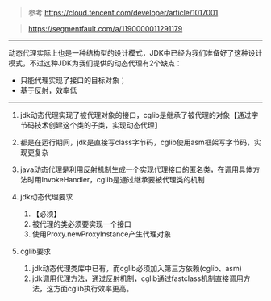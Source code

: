 > 参考 https://cloud.tencent.com/developer/article/1017001

> https://segmentfault.com/a/1190000011291179
----

动态代理实际上也是一种结构型的设计模式，JDK中已经为我们准备好了这种设计模式，不过这种JDK为我们提供的动态代理有2个缺点：

* 只能代理实现了接口的目标对象；
* 基于反射，效率低

----
1. jdk动态代理实现了被代理对象的接口，cglib是继承了被代理的对象【通过字节码技术创建这个类的子类，实现动态代理】

2. 都是在运行期间，jdk是直接写class字节码，cglib使用asm框架写字节码，实现更复杂

3. java动态代理是利用反射机制生成一个实现代理接口的匿名类，在调用具体方法时用InvokeHandler，cglib是通过继承要被代理类的机制

4. jdk动态代理要求
    1. 【必须】
    2. 被代理的类必须要实现一个接口
    3. 使用Proxy.newProxyInstance产生代理对象

5. cglib要求
    1. jdk动态代理类库中已有，而cglib必须加入第三方依赖(cglib、asm)
    2. jdk调用代理方法，通过反射机制，cglib通过fastclass机制直接调用方法，这方面cglib执行效率更高。


